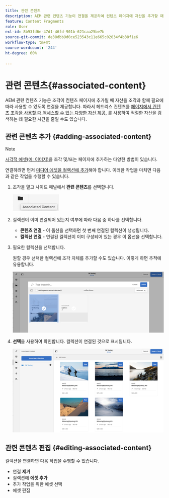 ```yaml
---
title: 관련 콘텐츠
description: AEM 관련 컨텐츠 기능이 연결을 제공하여 컨텐츠 페이지에 자산을 추가할 때 조각과 함께 선택적으로 사용할 수 있도록 함으로써 헤드리스 컨텐츠 전달에 추가 유연성을 추가하는 방법을 이해합니다.
feature: Content Fragments
role: User
exl-id: 8b93fd6e-47d1-46fd-901b-621caa25be7b
source-git-commit: de38dbb9d0ce523543c11e665c02034f4b38f1e6
workflow-type: tm+mt
source-wordcount: '244'
ht-degree: 60%

---
```


# 관련 콘텐츠{#associated-content}

AEM 관련 컨텐츠 기능은 조각이 컨텐츠 페이지에 추가될 때 자산을 조각과 함께 필요에 따라 사용할 수 있도록 연결을 제공합니다. 따라서 헤드리스 컨텐츠를 [페이지에서 컨텐츠 조각을 사용할 때 액세스할 수 있는 다양한 자산 제공,](/help/sites-authoring/content-fragments.md#using-associated-content) 를 사용하여 적절한 자산을 검색하는 데 필요한 시간을 줄일 수도 있습니다.

## 관련 콘텐츠 추가 {#adding-associated-content}

>[!NOTE]
>
>[시각적 에셋(예: 이미지)](/help/assets/content-fragments/content-fragments.md#fragments-with-visual-assets)을 조각 및/또는 페이지에 추가하는 다양한 방법이 있습니다.

연결하려면 먼저 [미디어 에셋을 컬렉션에 추가](/help/assets/manage-collections.md)해야 합니다. 이러한 작업을 마치면 다음과 같은 작업을 수행할 수 있습니다.

1. 조각을 열고 사이드 패널에서 **관련 콘텐츠**&#x200B;를 선택합니다.

   ![관련 콘텐츠](assets/cfm-assoc-content-01.png)

1. 컬렉션이 이미 연결되어 있는지 여부에 따라 다음 중 하나를 선택합니다.

   * **콘텐츠 연결** - 이 옵션을 선택하면 첫 번째 연결된 컬렉션이 생성됩니다.
   * **컬렉션 연결** - 연결된 컬렉션이 이미 구성되어 있는 경우 이 옵션을 선택합니다.

1. 필요한 컬렉션을 선택합니다.

   원할 경우 선택한 컬렉션에 조각 자체를 추가할 수도 있습니다. 이렇게 하면 추적에 유용합니다.

   ![컬렉션 선택](assets/cfm-assoc-content-02.png)

1. **선택**&#x200B;을 사용하여 확인합니다. 컬렉션이 연결된 것으로 표시됩니다.

   ![cfm-6420-05](assets/cfm-assoc-content-03.png)

## 관련 콘텐츠 편집 {#editing-associated-content}

컬렉션을 연결하면 다음 작업을 수행할 수 있습니다.

* 연결 **제거**
* 컬렉션에 **에셋 추가**
* 추가 작업을 위한 에셋 선택
* 에셋 편집
